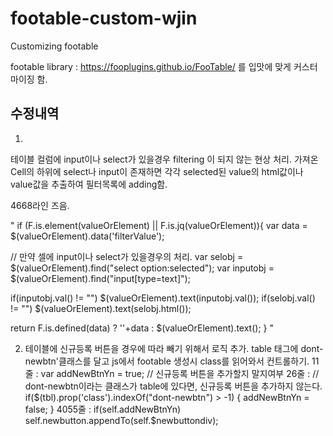 # footable-custom-wjin
Customizing footable

footable library : https://fooplugins.github.io/FooTable/
를 입맛에 맞게 커스터마이징 함.


## 수정내역
1. 
테이블 컬럼에 input이나 select가 있을경우 filtering 이 되지 않는 현상 처리.
가져온 Cell의 하위에 select나 input이 존재하면 각각 selected된 value의 
html값이나 value값을 추출하여 필터목록에 adding함.

4668라인 즈음.

"
if (F.is.element(valueOrElement) || F.is.jq(valueOrElement)){
  var data = $(valueOrElement).data('filterValue');

  // 만약 셀에 input이나 select가 있을경우의 처리.
  var selobj = $(valueOrElement).find("select option:selected");
  var inputobj = $(valueOrElement).find("input[type=text]");

  if(inputobj.val() != "") $(valueOrElement).text(inputobj.val());
  if(selobj.val() != "") $(valueOrElement).text(selobj.html());

  return F.is.defined(data) ? ''+data : $(valueOrElement).text();
}
"


2. 테이블에 신규등록 버튼을 경우에 따라 빼기 위해서 로직 추가.
table 태그에 dont-newbtn'클래스를 달고 js에서 footable 생성시 class를 읽어와서 
컨트롤하기.
11줄 : var addNewBtnYn = true;	// 신규등록 버튼을 추가할지 말지여부
26줄 : // dont-newbtn이라는 클래스가 table에 있다면, 신규등록 버튼을 추가하지 않는다.
			if($(tbl).prop('class').indexOf("dont-newbtn") > -1) {
				addNewBtnYn = false;
			}
4055줄 : if(self.addNewBtnYn) self.newbutton.appendTo(self.$newbuttondiv);	


